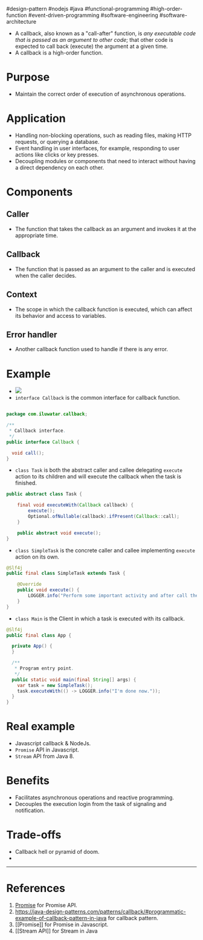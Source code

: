 #design-pattern #nodejs #java #functional-programming #high-order-function #event-driven-programming #software-engineering #software-architecture

- A callback, also known as a "call-after" function, is _any executable code that is passed as an argument to other code_; that other code is expected to call back (execute) the argument at a given time.
- A callback is a high-order function.
# Purpose

- Maintain the correct order of execution of asynchronous operations.

# Application

- Handling non-blocking operations, such as reading files, making HTTP requests, or querying a database.
- Event handling in user interfaces, for example, responding to user actions like clicks or key presses.
- Decoupling modules or components that need to interact without having a direct dependency on each other.

# Components
## Caller
- The function that takes the callback as an argument and invokes it at the appropriate time.
## Callback
- The function that is passed as an argument to the caller and is executed when the caller decides.
## Context
- The scope in which the callback function is executed, which can affect its behavior and access to variables.
## Error handler
- Another callback function used to handle if there is any error.

# Example
- ![](Pasted%20image%2020250227075559.png)
- `interface Callback` is the common interface for callback function.
```Java title='interface Callback'

package com.iluwatar.callback;

/**
 * Callback interface.
 */
public interface Callback {

  void call();
}

```

- `class Task` is both the abstract caller and callee delegating `execute` action to its children and will execute the callback when the task is finished.
```Java title='Super class to maintain the execution order of callbacks'
public abstract class Task {

    final void executeWith(Callback callback) {
        execute();
        Optional.ofNullable(callback).ifPresent(Callback::call);
    }

    public abstract void execute();
}
```
- `class SimpleTask` is the concrete caller and callee implementing `execute` action on its own.
```Java title='Concrete caller and callee'
@Slf4j
public final class SimpleTask extends Task {

    @Override
    public void execute() {
        LOGGER.info("Perform some important activity and after call the callback method.");
    }
}
```

- `class Main` is the Client in which a task is executed with its callback.
```Java title='Context class'
@Slf4j
public final class App {

  private App() {
  }

  /**
   * Program entry point.
   */
  public static void main(final String[] args) {
    var task = new SimpleTask();
    task.executeWith(() -> LOGGER.info("I'm done now."));
  }
}
```
# Real example
- Javascript callback & NodeJs.
- `Promise` API in Javascript.
- `Stream` API from Java 8.
# Benefits
- Facilitates asynchronous operations and reactive programming.
- Decouples the execution login from the task of signaling and notification.
# Trade-offs
- Callback hell or pyramid of doom.
- 
---

# References

1. [Promise](Promise.md) for Promise API.
2. https://java-design-patterns.com/patterns/callback/#programmatic-example-of-callback-pattern-in-java for callback pattern.
3. [[Promise]] for Promise in Javascript.
4. [[Stream API]] for Stream in Java
